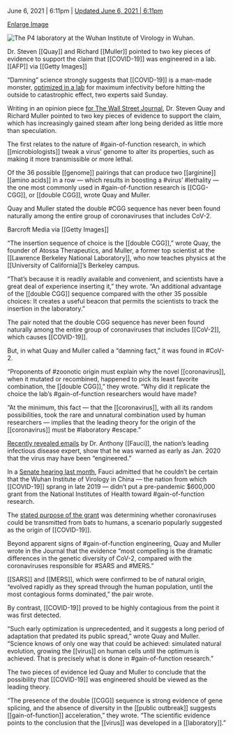 June 6, 2021 | 6:11pm | [Updated June 6, 2021 | 6:11pm](https://nypost.com/2021/06/06/damning-science-shows-covid-19-likely-engineered-in-lab/#)

[Enlarge Image](https://nypost.com/2021/06/06/damning-science-shows-covid-19-likely-engineered-in-lab/# "Enlarge Image")

![The P4 laboratory at the Wuhan Institute of Virology in Wuhan.](https://nypost.com/wp-content/uploads/sites/2/2021/06/wuhan-lab-outbreak-04-2.jpg?quality=90&strip=all&w=618&h=410&crop=1)

Dr. Steven [[Quay]] and Richard [[Muller]] pointed to two key pieces of evidence to support the claim that [[COVID-19]] was engineered in a lab. [[AFP]] via [[Getty Images]]

“Damning” science strongly suggests that [[COVID-19]] is a man-made monster, [optimized in a lab](https://nypost.com/2021/05/29/explosive-study-claims-to-prove-chinese-scientists-created-covid/) for maximum infectivity before hitting the outside to catastrophic effect, two experts said Sunday.

Writing in an opinion piece [for The Wall Street Journal](https://www.wsj.com/articles/the-science-suggests-a-wuhan-lab-leak-11622995184), Dr. Steven Quay and Richard Muller pointed to two key pieces of evidence to support the claim, which has increasingly gained steam after long being derided as little more than speculation.

The first relates to the nature of #gain-of-function research, in which [[microbiologists]] tweak a virus’ genome to alter its properties, such as making it more transmissible or more lethal.

Of the 36 possible [[genome]] pairings that can produce two [[arginine]] [[amino acids]] in a row — which results in boosting a #virus’ #lethality — the one most commonly used in #gain-of-function research is [[CGG-CGG]], or [[double CGG]], wrote Quay and Muller.

Quay and Muller stated the double #CGG sequence has never been found naturally among the entire group of coronaviruses that includes CoV-2.

Barcroft Media via [[Getty Images]]

“The insertion sequence of choice is the [[double CGG]],” wrote Quay, the founder of Atossa Therapeutics, and Muller, a former top scientist at the [[Lawrence Berkeley National Laboratory]], who now teaches physics at the [[University of California]]’s Berkeley campus.

“That’s because it is readily available and convenient, and scientists have a great deal of experience inserting it,” they wrote. “An additional advantage of the [[double CGG]] sequence compared with the other 35 possible choices: It creates a useful beacon that permits the scientists to track the insertion in the laboratory.”

The pair noted that the double CGG sequence has never been found naturally among the entire group of coronaviruses that includes [[CoV-2]], which causes [[COVID-19]].

But, in what Quay and Muller called a “damning fact,” it was found in #CoV-2.

“Proponents of #zoonotic origin must explain why the novel [[coronavirus]], when it mutated or recombined, happened to pick its least favorite combination, the [[double CGG]],” they wrote. “Why did it replicate the choice the lab’s #gain-of-function researchers would have made?

“At the minimum, this fact — that the [[coronavirus]], with all its random possibilities, took the rare and unnatural combination used by human researchers — implies that the leading theory for the origin of the [[coronavirus]] must be #laboratory #escape.”

[Recently revealed emails](https://nypost.com/2021/06/02/fauci-was-warned-that-covid-may-have-been-engineered-emails/) by Dr. Anthony [[Fauci]], the nation’s leading infectious disease expert, show that he was warned as early as Jan. 2020 that the virus may have been “engineered.”

In a [Senate hearing last month](https://nypost.com/2021/05/26/gop-senators-grill-fauci-on-wuhan-lab-funding-origins-of-covid/), Fauci admitted that he couldn’t be certain that the Wuhan Institute of Virology in China — the nation from which [[COVID-19]] sprang in late 2019 — didn’t put a pre-pandemic $600,000 grant from the National Institutes of Health toward #gain-of-function research.

The [stated purpose of the grant](https://nypost.com/2021/05/25/fauci-admits-nih-funding-of-wuhan-lab-denies-gain-of-function/) was determining whether coronaviruses could be transmitted from bats to humans, a scenario popularly suggested as the origin of [[COVID-19]].

Beyond apparent signs of #gain-of-function engineering, Quay and Muller wrote in the Journal that the evidence “most compelling is the dramatic differences in the genetic diversity of CoV-2, compared with the coronaviruses responsible for #SARS and #MERS.”

[[SARS]] and [[MERS]], which were confirmed to be of natural origin, “evolved rapidly as they spread through the human population, until the most contagious forms dominated,” the pair wrote.

By contrast, [[COVID-19]] proved to be highly contagious from the point it was first detected.

“Such early optimization is unprecedented, and it suggests a long period of adaptation that predated its public spread,” wrote Quay and Muller. “Science knows of only one way that could be achieved: simulated natural evolution, growing the [[virus]] on human cells until the optimum is achieved. That is precisely what is done in #gain-of-function research.”

The two pieces of evidence led Quay and Muller to conclude that the possibility that [[COVID-19]] was engineered should be viewed as the leading theory.

“The presence of the double [[CGG]] sequence is strong evidence of gene splicing, and the absence of diversity in the [[public outbreak]] suggests [[gain-of-function]] acceleration,” they wrote. “The scientific evidence points to the conclusion that the [[virus]] was developed in a [[laboratory]].”